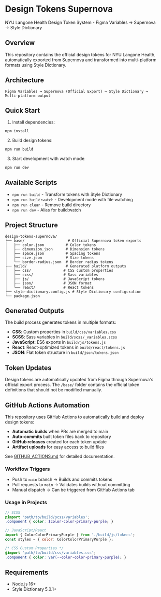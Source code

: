# Design Tokens Supernova

NYU Langone Health Design Token System - Figma Variables → Supernova → Style Dictionary

## Overview

This repository contains the official design tokens for NYU Langone Health, automatically exported from Supernova and transformed into multi-platform formats using Style Dictionary.

## Architecture

```
Figma Variables → Supernova (Official Export) → Style Dictionary → Multi-platform output
```

## Quick Start

1. Install dependencies:
```bash
npm install
```

2. Build design tokens:
```bash
npm run build
```

3. Start development with watch mode:
```bash
npm run dev
```

## Available Scripts

- `npm run build` - Transform tokens with Style Dictionary
- `npm run build:watch` - Development mode with file watching
- `npm run clean` - Remove build directory
- `npm run dev` - Alias for build:watch

## Project Structure

```
design-tokens-supernova/
├── base/                    # Official Supernova token exports
│   ├── color.json          # Color tokens
│   ├── dimension.json      # Dimension tokens
│   ├── space.json          # Spacing tokens
│   ├── size.json           # Size tokens
│   └── border-radius.json  # Border radius tokens
├── build/                  # Generated platform outputs
│   ├── css/               # CSS custom properties
│   ├── scss/              # Sass variables
│   ├── js/                # JavaScript tokens
│   ├── json/              # JSON format
│   └── react/             # React tokens
├── style-dictionary.config.js # Style Dictionary configuration
└── package.json
```

## Generated Outputs

The build process generates tokens in multiple formats:

- **CSS**: Custom properties in `build/css/variables.css`
- **SCSS**: Sass variables in `build/scss/_variables.scss`
- **JavaScript**: ES6 exports in `build/js/tokens.js`
- **React**: React-optimized tokens in `build/react/tokens.js`
- **JSON**: Flat token structure in `build/json/tokens.json`

## Token Updates

Design tokens are automatically updated from Figma through Supernova's official export process. The `/base/` folder contains the official token definitions that should not be modified manually.

## GitHub Actions Automation

This repository uses GitHub Actions to automatically build and deploy design tokens:

- **Automatic builds** when PRs are merged to main
- **Auto-commits** built token files back to repository
- **GitHub releases** created for each token update
- **Artifact uploads** for easy access to build files

See [GITHUB_ACTIONS.md](./GITHUB_ACTIONS.md) for detailed documentation.

### Workflow Triggers

- Push to `main` branch → Builds and commits tokens
- Pull requests to `main` → Validates builds without committing
- Manual dispatch → Can be triggered from GitHub Actions tab

### Usage in Projects

```scss
// SCSS
@import 'path/to/build/scss/variables';
.component { color: $color-color-primary-purple; }
```

```js
// JavaScript/React
import { ColorColorPrimaryPurple } from './build/js/tokens';
const styles = { color: ColorColorPrimaryPurple };
```

```css
/* CSS Custom Properties */
@import 'path/to/build/css/variables.css';
.component { color: var(--color-color-primary-purple); }
```

## Requirements

- Node.js 16+
- Style Dictionary 5.0.1+